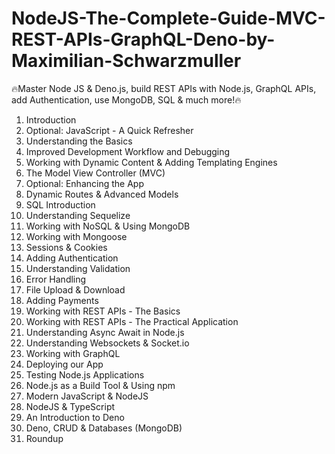 # NodeJS-The-Complete-Guide-MVC-REST-APIs-GraphQL-Deno-by-Maximilian-Schwarzmuller
🔥Master Node JS & Deno.js, build REST APIs with Node.js, GraphQL APIs, add Authentication, use MongoDB, SQL & much more!🔥

 1.  Introduction
 2.  Optional: JavaScript - A Quick Refresher  
 3.  Understanding the Basics  
 4.  Improved Development Workflow and Debugging  
 5.  Working with Dynamic Content & Adding Templating Engines
 6.  The Model View Controller (MVC)   
 7.  Optional: Enhancing the App
 8.  Dynamic Routes & Advanced Models
 9.  SQL Introduction 
10.  Understanding Sequelize  
11.  Working with NoSQL & Using MongoDB   
12.  Working with Mongoose   
13.  Sessions & Cookies   
14.  Adding Authentication 
15.  Understanding Validation  
16.  Error Handling   
17.  File Upload & Download   
18.  Adding Payments  
19.  Working with REST APIs - The Basics  
20.  Working with REST APIs - The Practical Application  
21.  Understanding Async Await in Node.js  
22.  Understanding Websockets & Socket.io  
23.  Working with GraphQL  
24.  Deploying our App 
25.  Testing Node.js Applications  
26.  Node.js as a Build Tool & Using npm  
27.  Modern JavaScript & NodeJS  
28.  NodeJS & TypeScript  
29.  An Introduction to Deno  
30.  Deno, CRUD & Databases (MongoDB) 
31.  Roundup
